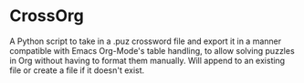 # CrossOrg
A Python script to take in a .puz crossword file and export it in a manner compatible with Emacs Org-Mode's table handling, to allow solving puzzles in Org without having to format them manually. Will append to an existing file or create a file if it doesn't exist.
